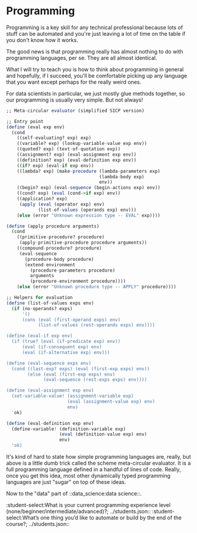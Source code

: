 Programming
===========

Programming is a key skill for any technical professional because lots 
of stuff can be automated and you're just leaving a lot of time on the table
if you don't know how it works.

The good news is that programming really has almost nothing to do with 
programming languages, per se. They are all almost identical. 

What I will try to teach you is how to think about programming in general 
and hopefully, if I succeed, you'll be comfortable picking up any language
that you want except perhaps for the really weird ones.

For data scientists in particular, we just mostly glue methods together, so our
programming is usually very simple. But not always!

```r file=little_scheme.scm
;; Meta-circular evaluator (simplified SICP version)

;; Entry point
(define (eval exp env)
  (cond
    ((self-evaluating? exp) exp)
    ((variable? exp) (lookup-variable-value exp env))
    ((quoted? exp) (text-of-quotation exp))
    ((assignment? exp) (eval-assignment exp env))
    ((definition? exp) (eval-definition exp env))
    ((if? exp) (eval-if exp env))
    ((lambda? exp) (make-procedure (lambda-parameters exp)
                                   (lambda-body exp)
                                   env))
    ((begin? exp) (eval-sequence (begin-actions exp) env))
    ((cond? exp) (eval (cond->if exp) env))
    ((application? exp)
     (apply (eval (operator exp) env)
            (list-of-values (operands exp) env)))
    (else (error "Unknown expression type -- EVAL" exp))))

(define (apply procedure arguments)
  (cond
    ((primitive-procedure? procedure)
     (apply-primitive-procedure procedure arguments))
    ((compound-procedure? procedure)
     (eval-sequence
       (procedure-body procedure)
       (extend-environment
         (procedure-parameters procedure)
         arguments
         (procedure-environment procedure))))
    (else (error "Unknown procedure type -- APPLY" procedure))))

;; Helpers for evaluation
(define (list-of-values exps env)
  (if (no-operands? exps)
      '()
      (cons (eval (first-operand exps) env)
            (list-of-values (rest-operands exps) env))))

(define (eval-if exp env)
  (if (true? (eval (if-predicate exp) env))
      (eval (if-consequent exp) env)
      (eval (if-alternative exp) env)))

(define (eval-sequence exps env)
  (cond ((last-exp? exps) (eval (first-exp exps) env))
        (else (eval (first-exp exps) env)
              (eval-sequence (rest-exps exps) env))))

(define (eval-assignment exp env)
  (set-variable-value! (assignment-variable exp)
                       (eval (assignment-value exp) env)
                       env)
  'ok)

(define (eval-definition exp env)
  (define-variable! (definition-variable exp)
                    (eval (definition-value exp) env)
                    env)
  'ok)

```
It's kind of hard to state how simple programming languages are, really, but above is a little dumb trick called the scheme meta-circular evaluator.
It is a full programming language defined in a handful of lines of code. Really,
once you get this idea, most other dynamically typed programming languages are
just "sugar" on top of these ideas.

Now to the "data" part of ::data_science:data science::.

:student-select:What is your current programming experience level (none/beginner/intermediate/advanced)?; ../students.json::
:student-select:What’s one thing you’d like to automate or build by the end of the course?; ../students.json::
